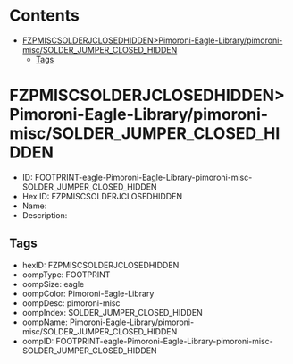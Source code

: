 



Contents
========

* [FZPMISCSOLDERJCLOSEDHIDDEN>Pimoroni-Eagle-Library/pimoroni-misc/SOLDER_JUMPER_CLOSED_HIDDEN](#fzpmiscsolderjclosedhiddenpimoroni-eagle-librarypimoroni-miscsolder_jumper_closed_hidden)
	* [Tags](#tags)

# FZPMISCSOLDERJCLOSEDHIDDEN>Pimoroni-Eagle-Library/pimoroni-misc/SOLDER_JUMPER_CLOSED_HIDDEN

- ID: FOOTPRINT-eagle-Pimoroni-Eagle-Library-pimoroni-misc-SOLDER_JUMPER_CLOSED_HIDDEN
- Hex ID: FZPMISCSOLDERJCLOSEDHIDDEN
- Name: 
- Description: 

## Tags

- hexID: FZPMISCSOLDERJCLOSEDHIDDEN
- oompType: FOOTPRINT
- oompSize: eagle
- oompColor: Pimoroni-Eagle-Library
- oompDesc: pimoroni-misc
- oompIndex: SOLDER_JUMPER_CLOSED_HIDDEN
- oompName: Pimoroni-Eagle-Library/pimoroni-misc/SOLDER_JUMPER_CLOSED_HIDDEN
- oompID: FOOTPRINT-eagle-Pimoroni-Eagle-Library-pimoroni-misc-SOLDER_JUMPER_CLOSED_HIDDEN
